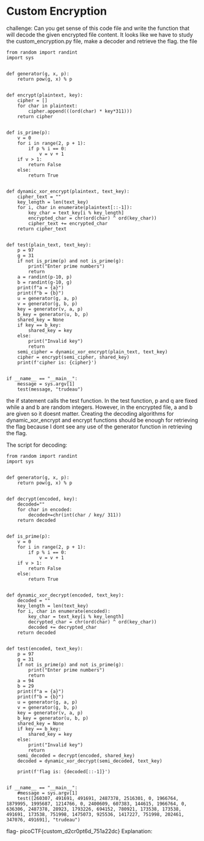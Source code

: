 # Custom Encryption
challenge: Can you get sense of this code file and write the function that will decode the given encrypted file content.
It looks like we have to study the custom_encryption.py file, make a decoder and retrieve the flag.
the file
```
from random import randint
import sys


def generator(g, x, p):
    return pow(g, x) % p


def encrypt(plaintext, key):
    cipher = []
    for char in plaintext:
        cipher.append(((ord(char) * key*311)))
    return cipher


def is_prime(p):
    v = 0
    for i in range(2, p + 1):
        if p % i == 0:
            v = v + 1
    if v > 1:
        return False
    else:
        return True


def dynamic_xor_encrypt(plaintext, text_key):
    cipher_text = ""
    key_length = len(text_key)
    for i, char in enumerate(plaintext[::-1]):
        key_char = text_key[i % key_length]
        encrypted_char = chr(ord(char) ^ ord(key_char))
        cipher_text += encrypted_char
    return cipher_text


def test(plain_text, text_key):
    p = 97
    g = 31
    if not is_prime(p) and not is_prime(g):
        print("Enter prime numbers")
        return
    a = randint(p-10, p)
    b = randint(g-10, g)
    print(f"a = {a}")
    print(f"b = {b}")
    u = generator(g, a, p)
    v = generator(g, b, p)
    key = generator(v, a, p)
    b_key = generator(u, b, p)
    shared_key = None 
    if key == b_key:
        shared_key = key
    else:
        print("Invalid key")
        return
    semi_cipher = dynamic_xor_encrypt(plain_text, text_key)
    cipher = encrypt(semi_cipher, shared_key)
    print(f'cipher is: {cipher}')


if __name__ == "__main__":
    message = sys.argv[1]
    test(message, "trudeau")
```
the if statement calls the test function. In the test function, p and q are fixed while a and b are random integers. However, in the encrypted file, a and b are given so it doesnt matter.
Creating the decoding algorithms for dynamic_xor_encrypt and encrypt functions should be enough for retrieving the flag because I dont see any use of the generator function in retrieving the flag.

The script for decoding:
```
from random import randint
import sys


def generator(g, x, p):
    return pow(g, x) % p


def decrypt(encoded, key):
    decoded=""
    for char in encoded:
        decoded+=chr(int(char / key/ 311))
    return decoded


def is_prime(p):
    v = 0
    for i in range(2, p + 1):
        if p % i == 0:
            v = v + 1
    if v > 1:
        return False
    else:
        return True


def dynamic_xor_decrypt(encoded, text_key):
    decoded = ""
    key_length = len(text_key)
    for i, char in enumerate(encoded):
        key_char = text_key[i % key_length]
        decrypted_char = chr(ord(char) ^ ord(key_char))
        decoded += decrypted_char
    return decoded


def test(encoded, text_key):
    p = 97
    g = 31
    if not is_prime(p) and not is_prime(g):
        print("Enter prime numbers")
        return
    a = 94
    b = 29
    print(f"a = {a}")
    print(f"b = {b}")
    u = generator(g, a, p)
    v = generator(g, b, p)
    key = generator(v, a, p)
    b_key = generator(u, b, p)
    shared_key = None
    if key == b_key:
        shared_key = key
    else:
        print("Invalid key")
        return
    semi_decoded = decrypt(encoded, shared_key)
    decoded = dynamic_xor_decrypt(semi_decoded, text_key)
    
    print(f'flag is: {decoded[::-1]}')


if __name__ == "__main__":
    #message = sys.argv[1]
    test([260307, 491691, 491691, 2487378, 2516301, 0, 1966764, 1879995, 1995687, 1214766, 0, 2400609, 607383, 144615, 1966764, 0, 636306, 2487378, 28923, 1793226, 694152, 780921, 173538, 173538, 491691, 173538, 751998, 1475073, 925536, 1417227, 751998, 202461, 347076, 491691], "trudeau")
```
flag- picoCTF{custom_d2cr0pt6d_751a22dc}
Explanation:
